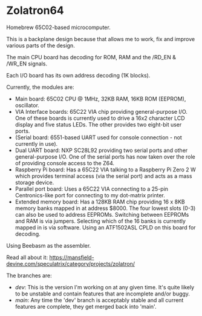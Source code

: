 # Zolatron64

Homebrew 65C02-based microcomputer.

This is a backplane design because that allows me to work, fix and improve various parts of the design.

The main CPU board has decoding for ROM, RAM and the /RD_EN & /WR_EN signals.

Each I/O board has its own address decoding (1K blocks).

Currently, the modules are:
  - Main board: 65C02 CPU @ 1MHz, 32KB RAM, 16KB ROM (EEPROM), oscillator.
  - VIA Interface boards: 65C22 VIA chip providing general-purpose I/O. One of these boards is currently used to drive a 16x2 character LCD display and five status LEDs. The other provides two eight-bit user ports.
  - (Serial board: 6551-based UART used for console connection - not currently in use).
  - Dual UART board: NXP SC28L92 providing two serial ports and other general-purpose I/O. One of the serial ports has now taken over the role of providing console access to the Z64.
  - Raspberry Pi board: Has a 65C22 VIA talking to a Raspberry Pi Zero 2 W which provides terminal access (via the serial port) and acts as a mass storage device.
  - Parallel port board: Uses a 65C22 VIA connecting to a 25-pin Centronics-like port for connecting to my dot-matrix printer.
  - Extended memory board: Has a 128KB RAM chip providing 16 x 8KB memory banks mapped in at address $8000. The four lowest slots (0-3) can also be used to address EEPROMs. Switching between EEPROMs and RAM is via jumpers. Selecting which of the 16 banks is currently mapped in is via software. Using an ATF1502ASL CPLD on this board for decoding.

Using Beebasm as the assembler.

Read all about it: https://mansfield-devine.com/speculatrix/category/projects/zolatron/

The branches are:
* _dev_: This is the version I'm working on at any given time. It's quite likely to be unstable and contain features that are incomplete and/or buggy.
* _main_: Any time the 'dev' branch is acceptably stable and all current features are complete, they get merged back into 'main'.
